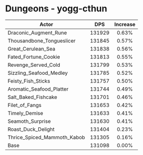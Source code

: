 # Dungeons - yogg-cthun
| Actor | DPS | Increase |
|---|:---:|:---:|
|Draconic_Augment_Rune|131929|0.63%|
|Thousandbone_Tongueslicer|131845|0.57%|
|Great_Cerulean_Sea|131838|0.56%|
|Fated_Fortune_Cookie|131813|0.55%|
|Revenge_Served_Cold|131799|0.53%|
|Sizzling_Seafood_Medley|131785|0.52%|
|Feisty_Fish_Sticks|131757|0.50%|
|Aromatic_Seafood_Platter|131744|0.49%|
|Salt_Baked_Fishcake|131701|0.46%|
|Filet_of_Fangs|131653|0.42%|
|Timely_Demise|131633|0.41%|
|Seamoth_Surprise|131630|0.41%|
|Roast_Duck_Delight|131404|0.23%|
|Thrice_Spiced_Mammoth_Kabob|131305|0.16%|
|Base|131098|0.00%|
